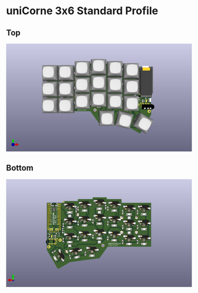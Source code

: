 # uniCorne 3x6 Standard Profile

## Top
![uniCorne 3x6 Standard Profile Top](/docs/imgs/unicorne-3x6-cherry-mx-top.png)

## Bottom
![uniCorne 3x6 Standard Profile Top](/docs/imgs/unicorne-3x6-cherry-mx-bottom.png)
